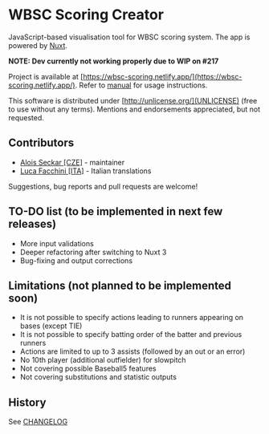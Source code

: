 # WBSC Scoring Creator
JavaScript-based visualisation tool for WBSC scoring system. The app is powered by [Nuxt](https://nuxtjs.org/).

**NOTE: Dev currently not working properly due to WIP on #217**

Project is available at [https://wbsc-scoring.netlify.app/](https://wbsc-scoring.netlify.app/). Refer to [manual](https://wbsc-scoring.netlify.app/help.html) for usage instructions.

This software is distributed under [http://unlicense.org/](UNLICENSE) (free to use without any terms). Mentions and endorsements appreciated, but not requested.

## Contributors
- [Alois Seckar [CZE]](https://github.com/AloisSeckar) - maintainer
- [Luca Facchini [ITA]](https://github.com/lucafano04) - Italian translations

Suggestions, bug reports and pull requests are welcome!

## TO-DO list (to be implemented in next few releases)
- More input validations
- Deeper refactoring after switching to Nuxt 3
- Bug-fixing and output corrections

## Limitations (not planned to be implemented soon)
- It is not possible to specify actions leading to runners appearing on bases (except TIE)
- It is not possible to specify batting order of the batter and previous runners
- Actions are limited to up to 3 assists (followed by an out or an error)
- No 10th player (additional outfielder) for slowpitch
- Not covering possible Baseball5 features
- Not covering substitutions and statistic outputs

## History

See [CHANGELOG](/CHANGELOG.md)
